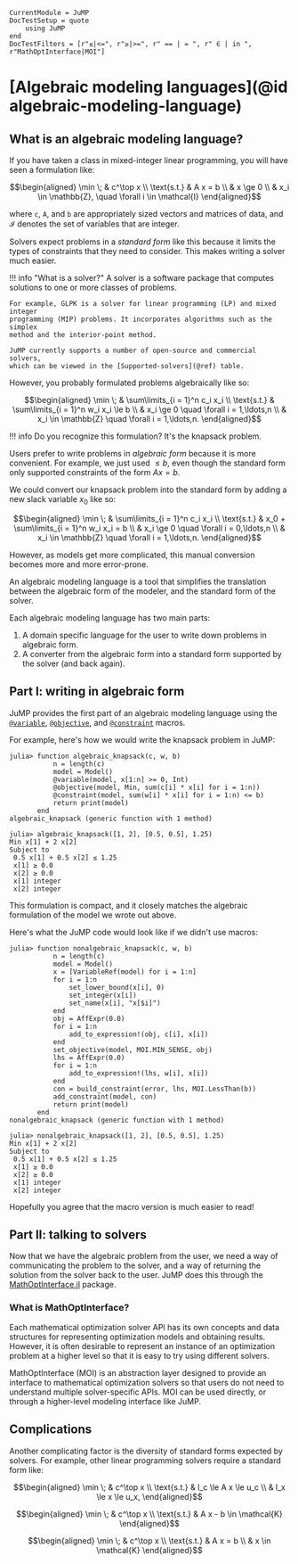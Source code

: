 ```@meta
CurrentModule = JuMP
DocTestSetup = quote
    using JuMP
end
DocTestFilters = [r"≤|<=", r"≥|>=", r" == | = ", r" ∈ | in ", r"MathOptInterface|MOI"]
```

# [Algebraic modeling languages](@id algebraic-modeling-language)

## What is an algebraic modeling language?

If you have taken a class in mixed-integer linear programming, you will have
seen a formulation like:
```math
\begin{aligned}
\min \;     & c^\top x \\
\text{s.t.} & A x = b  \\
            & x \ge 0  \\
            & x_i \in \mathbb{Z}, \quad \forall i \in \mathcal{I}
\end{aligned}
```
where `c`, `A`, and `b` are appropriately sized vectors and matrices of data,
and $\mathcal{I}$ denotes the set of variables that are integer.

Solvers expect problems in a _standard form_ like this because it limits the
types of constraints that they need to consider. This makes writing a solver
much easier.

!!! info "What is a solver?"
    A solver is a software package that computes solutions to one or more
    classes of problems.

    For example, GLPK is a solver for linear programming (LP) and mixed integer
    programming (MIP) problems. It incorporates algorithms such as the simplex
    method and the interior-point method.

    JuMP currently supports a number of open-source and commercial solvers,
    which can be viewed in the [Supported-solvers](@ref) table.


However, you probably formulated problems algebraically like so:
```math
\begin{aligned}
\min \;     & \sum\limits_{i = 1}^n c_i x_i                   \\
\text{s.t.} & \sum\limits_{i = 1}^n w_i x_i \le b             \\
            & x_i \ge 0 \quad \forall i = 1,\ldots,n          \\
            & x_i \in \mathbb{Z} \quad \forall i = 1,\ldots,n.
\end{aligned}
```
!!! info
    Do you recognize this formulation? It's the knapsack problem.

Users prefer to write problems in _algebraic form_ because it is more
convenient. For example, we just used $\le b$, even though the standard form
only supported constraints of the form $Ax = b$.

We could convert our knapsack problem into the standard form by adding a new
slack variable $x_0$ like so:
```math
\begin{aligned}
\min \;     & \sum\limits_{i = 1}^n c_i x_i            \\
\text{s.t.} & x_0 + \sum\limits_{i = 1}^n w_i x_i = b  \\
            & x_i \ge 0 \quad \forall i = 0,\ldots,n   \\
            & x_i \in \mathbb{Z} \quad \forall i = 1,\ldots,n.
\end{aligned}
```
However, as models get more complicated, this manual conversion becomes more and
more error-prone.

An algebraic modeling language is a tool that simplifies the translation between
the algebraic form of the modeler, and the standard form of the solver.

Each algebraic modeling language has two main parts:

 1. A domain specific language for the user to write down problems in algebraic
    form.
 2. A converter from the algebraic form into a standard form supported by the
    solver (and back again).

## Part I: writing in algebraic form

JuMP provides the first part of an algebraic modeling language using the
[`@variable`](@ref), [`@objective`](@ref), and [`@constraint`](@ref) macros.

For example, here's how we would write the knapsack problem in JuMP:
```jldoctest
julia> function algebraic_knapsack(c, w, b)
           n = length(c)
           model = Model()
           @variable(model, x[1:n] >= 0, Int)
           @objective(model, Min, sum(c[i] * x[i] for i = 1:n))
           @constraint(model, sum(w[i] * x[i] for i = 1:n) <= b)
           return print(model)
       end
algebraic_knapsack (generic function with 1 method)

julia> algebraic_knapsack([1, 2], [0.5, 0.5], 1.25)
Min x[1] + 2 x[2]
Subject to
 0.5 x[1] + 0.5 x[2] ≤ 1.25
 x[1] ≥ 0.0
 x[2] ≥ 0.0
 x[1] integer
 x[2] integer
```
This formulation is compact, and it closely matches the algebraic formulation of
the model we wrote out above.

Here's what the JuMP code would look like if we didn't use macros:
```jldoctest
julia> function nonalgebraic_knapsack(c, w, b)
           n = length(c)
           model = Model()
           x = [VariableRef(model) for i = 1:n]
           for i = 1:n
               set_lower_bound(x[i], 0)
               set_integer(x[i])
               set_name(x[i], "x[$i]")
           end
           obj = AffExpr(0.0)
           for i = 1:n
               add_to_expression!(obj, c[i], x[i])
           end
           set_objective(model, MOI.MIN_SENSE, obj)
           lhs = AffExpr(0.0)
           for i = 1:n
               add_to_expression!(lhs, w[i], x[i])
           end
           con = build_constraint(error, lhs, MOI.LessThan(b))
           add_constraint(model, con)
           return print(model)
       end
nonalgebraic_knapsack (generic function with 1 method)

julia> nonalgebraic_knapsack([1, 2], [0.5, 0.5], 1.25)
Min x[1] + 2 x[2]
Subject to
 0.5 x[1] + 0.5 x[2] ≤ 1.25
 x[1] ≥ 0.0
 x[2] ≥ 0.0
 x[1] integer
 x[2] integer
```

Hopefully you agree that the macro version is much easier to read!

## Part II: talking to solvers

Now that we have the algebraic problem from the user, we need a way of
communicating the problem to the solver, and a way of returning the solution
from the solver back to the user. JuMP does this through the
[MathOptInterface.jl](https://github.com/jump-dev/MathOptInterface.jl)
package.

### What is MathOptInterface?

Each mathematical optimization solver API has its own concepts and data
structures for representing optimization models and obtaining results.
However, it is often desirable to represent an instance of an optimization
problem at a higher level so that it is easy to try using different solvers.

MathOptInterface (MOI) is an abstraction layer designed to provide an
interface to mathematical optimization solvers so that users do not need to
understand multiple solver-specific APIs. MOI can be used directly, or through
a higher-level modeling interface like JuMP.

## Complications

Another complicating factor is the diversity of standard forms expected by
solvers. For example, other linear programming solvers require a standard form
like:
```math
\begin{aligned}
\min \;     & c^\top x            \\
\text{s.t.} & l_c \le A x \le u_c \\
            & l_x \le x \le u_x,
\end{aligned}
```

```math
\begin{aligned}
\min \;     & c^\top x                \\
\text{s.t.} & A x - b \in \mathcal{K}
\end{aligned}
```
```math
\begin{aligned}
\min \;     & c^\top x          \\
\text{s.t.} & A x = b           \\
            & x \in \mathcal{K}
\end{aligned}
```

